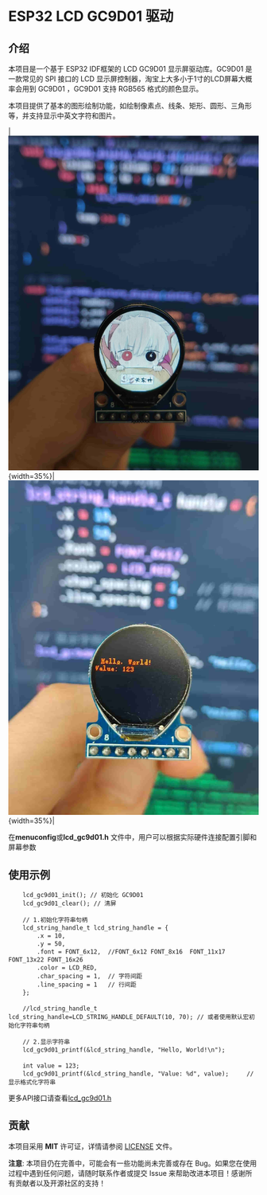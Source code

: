 # ESP32 LCD GC9D01 驱动

## 介绍
本项目是一个基于 ESP32 IDF框架的 LCD GC9D01 显示屏驱动库。GC9D01 是一款常见的 SPI 接口的 LCD 显示屏控制器，淘宝上大多小于1寸的LCD屏幕大概率会用到 GC9D01 ，GC9D01 支持 RGB565 格式的颜色显示。

本项目提供了基本的图形绘制功能，如绘制像素点、线条、矩形、圆形、三角形等，并支持显示中英文字符和图片。

|![picture1](picture/picture1.jpg){width=35%}|![picture2](picture/picture2.jpg){width=35%}|


在**menuconfig**或**lcd_gc9d01.h** 文件中，用户可以根据实际硬件连接配置引脚和屏幕参数

## 使用示例
```
    lcd_gc9d01_init(); // 初始化 GC9D01
    lcd_gc9d01_clear(); // 清屏
    
    // 1.初始化字符串句柄
    lcd_string_handle_t lcd_string_handle = {
        .x = 10,
        .y = 50,
        .font = FONT_6x12,  //FONT_6x12 FONT_8x16  FONT_11x17 FONT_13x22 FONT_16x26
        .color = LCD_RED,
        .char_spacing = 1,  // 字符间距
        .line_spacing = 1   // 行间距
    };
    
    //lcd_string_handle_t lcd_string_handle=LCD_STRING_HANDLE_DEFAULT(10, 70); // 或者使用默认宏初始化字符串句柄

    // 2.显示字符串
    lcd_gc9d01_printf(&lcd_string_handle, "Hello, World!\n");

    int value = 123;
    lcd_gc9d01_printf(&lcd_string_handle, "Value: %d", value);     // 显示格式化字符串

```
更多API接口请查看[lcd_gc9d01.h](include\lcd_gc9d01.h)

## 贡献
本项目采用 **MIT** 许可证，详情请参阅 [LICENSE](LICENSE) 文件。

**注意**: 本项目仍在完善中，可能会有一些功能尚未完善或存在 Bug。如果您在使用过程中遇到任何问题，请随时联系作者或提交 Issue 来帮助改进本项目！感谢所有贡献者以及开源社区的支持！

